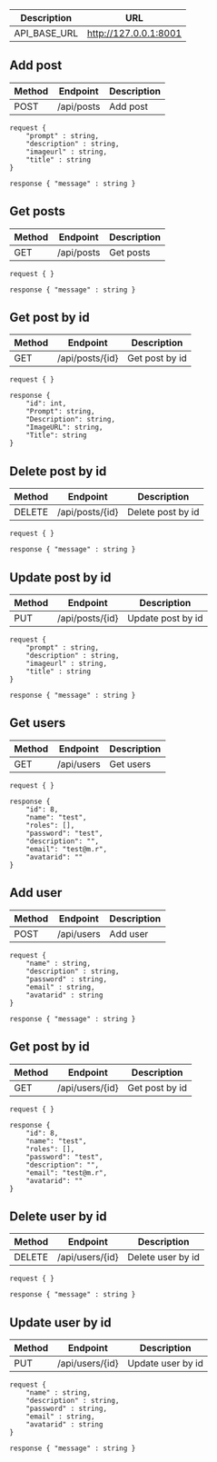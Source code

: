 | Description | URL |
|---|---|
| API_BASE_URL  | http://127.0.0.1:8001 |

## Add post

| Method | Endpoint | Description |
|---|---|---|
| POST | /api/posts | Add post |
```
request {
    "prompt" : string,
    "description" : string,
    "imageurl" : string,
    "title" : string
}
```
```
response { "message" : string }
```

## Get posts

| Method | Endpoint | Description |
|---|---|---|
| GET | /api/posts | Get posts |
```
request { }
```
```
response { "message" : string }
```

## Get post by id

| Method | Endpoint | Description |
|---|---|---|
| GET | /api/posts/{id} | Get post by id |
```
request { }
```
```
response {
    "id": int,
    "Prompt": string,
    "Description": string,
    "ImageURL": string,
    "Title": string
}
```

## Delete post by id

| Method | Endpoint | Description |
|---|---|---|
| DELETE | /api/posts/{id} | Delete post by id |
```
request { }
```
```
response { "message" : string }
```

## Update post by id

| Method | Endpoint | Description |
|---|---|---|
| PUT | /api/posts/{id} | Update post by id |
```
request {
	"prompt" : string,
    "description" : string,
    "imageurl" : string,
    "title" : string
}
```
```
response { "message" : string }
```

## Get users

| Method | Endpoint | Description |
|---|---|---|
| GET | /api/users | Get users |
```
request { }
```
```
response {
	"id": 8,
    "name": "test",
    "roles": [],
    "password": "test",
    "description": "",
    "email": "test@m.r",
    "avatarid": ""
}
```

## Add user

| Method | Endpoint | Description |
|---|---|---|
| POST | /api/users | Add user |
```
request {
    "name" : string,
    "description" : string,
    "password" : string,
    "email" : string,
    "avatarid" : string
}
```
```
response { "message" : string }
```

## Get post by id

| Method | Endpoint | Description |
|---|---|---|
| GET | /api/users/{id} | Get post by id |
```
request { }
```
```
response {
	"id": 8,
    "name": "test",
    "roles": [],
    "password": "test",
    "description": "",
    "email": "test@m.r",
    "avatarid": ""
}
```

## Delete user by id

| Method | Endpoint | Description |
|---|---|---|
| DELETE | /api/users/{id} | Delete user by id |

```
request { }
```
```
response { "message" : string }
```

## Update user by id

| Method | Endpoint | Description |
|---|---|---|
| PUT | /api/users/{id} | Update user by id |

```
request {
	"name" : string,
    "description" : string,
    "password" : string,
    "email" : string,
    "avatarid" : string
}
```
```
response { "message" : string }
```
